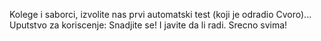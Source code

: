 Kolege i saborci, izvolite nas prvi automatski test (koji je odradio Cvoro)...
Uputstvo za koriscenje: Snadjite se!
I javite da li radi. Srecno svima!
